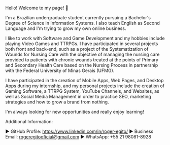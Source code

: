 Hello! Welcome to my page! 👋

I'm a Brazilian undergraduate student currently pursuing a Bachelor's Degree of Science in Information Systems. I also teach English as Second Language and I'm trying to grow my own online business. 

I like to work with Software and Game Development and my hobbies include playing Video Games and TTRPGs. I have participated in several projects both front and back-end, such as a project of the Systematization of Wounds for Nursing Care with the objective of managing the nursing care provided to patients with chronic wounds treated at the points of Primary and Secondary Health Care based on the Nursing Process in partnership with the Federal University of Minas Gerais (UFMG).

I have participated in the creation of Mobile Apps, Web Pages, and Desktop Apps during my internship, and my personal projects include the creation of Gaming Software, a TTRPG System, YouTube Channels, and Websites, as well as Social Media Management in order to practice SEO, marketing strategies and how to grow a brand from nothing.

I'm always looking for new opportunities and really enjoy learning!

Additional Information:

► GitHub Profile: https://www.linkedin.com/in/roger-egito/
► Business Email: rogeregitooficial@gmail.com
► WhatsApp: +55 21 98081-8928
